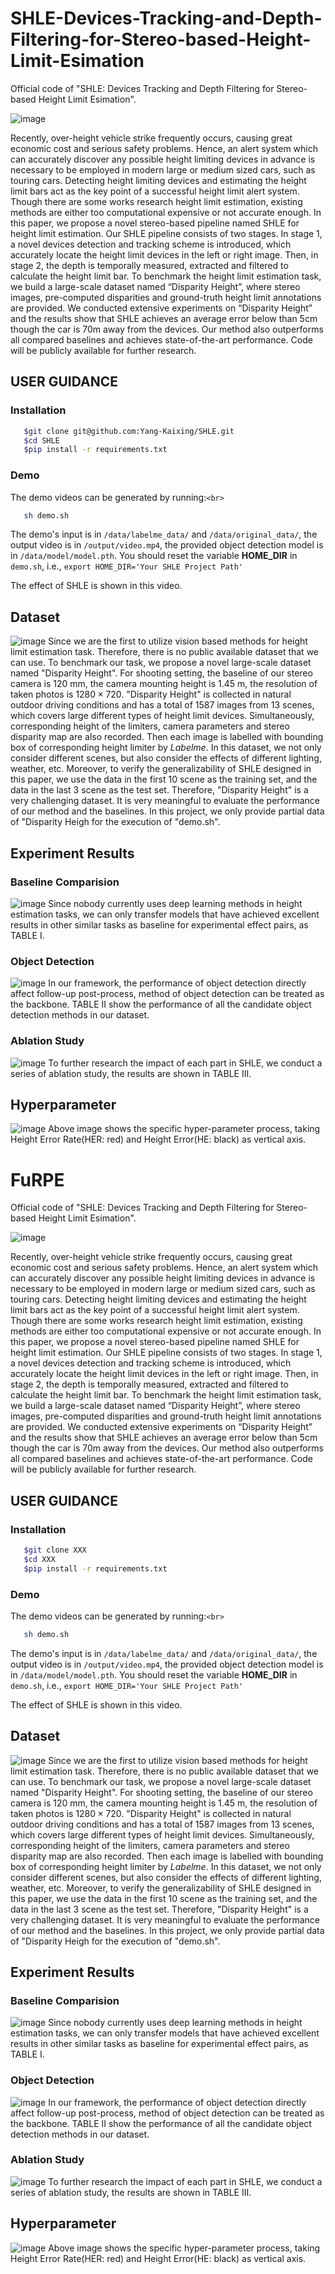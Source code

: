 
# SHLE-Devices-Tracking-and-Depth-Filtering-for-Stereo-based-Height-Limit-Esimation

Official code of "SHLE: Devices Tracking and Depth Filtering for Stereo-based Height Limit Esimation".

![image](./data/readme/framework.png)

Recently, over-height vehicle strike frequently occurs, causing great economic cost and serious safety problems. Hence, an alert system which can accurately discover any possible height limiting devices in advance is necessary to be employed in modern large or medium sized cars, such as touring cars. Detecting height limiting devices and estimating the height limit bars act as the key point of a successful height limit alert system. Though there are some works research height limit estimation, existing methods are either too computational expensive or not accurate enough. In this paper, we propose a novel stereo-based pipeline named SHLE for height limit estimation. Our SHLE pipeline consists of two stages. In stage 1, a novel devices detection and tracking scheme is introduced, which accurately locate the height limit devices in the left or right image. Then, in stage 2, the depth is temporally measured, extracted and filtered to calculate the height limit bar. To benchmark the height limit estimation task, we build a large-scale dataset named “Disparity Height”, where stereo images, pre-computed disparities and ground-truth height limit annotations are provided. We conducted extensive experiments on “Disparity Height” and the results show that SHLE achieves an average error below than 5cm though the car is 70m away from the devices. Our method also outperforms all compared baselines and achieves state-of-the-art performance. Code will be publicly available for further research.

## USER GUIDANCE

### Installation

```bash
   $git clone git@github.com:Yang-Kaixing/SHLE.git
   $cd SHLE
   $pip install -r requirements.txt
```

### Demo

The demo videos can be generated by running:`<br>`

```bash
   sh demo.sh
```

The demo's input is in ``/data/labelme_data/`` and ``/data/original_data/``, the output video is in ``/output/video.mp4``, the provided object detection model is in ``/data/model/model.pth``.
You should reset the variable **HOME_DIR** in ``demo.sh``, i.e., ``export HOME_DIR='Your SHLE Project Path'``

<!-- <iframe height=720 width=1280 src="本地视频路径"> -->

The effect of SHLE is shown in this video.

## Dataset

![image](./data/readme/data_annotation.png)
Since we are the first to utilize vision based methods for height limit estimation task. Therefore, there is no public available dataset that we can use. To benchmark our task, we propose a novel large-scale dataset named "Disparity Height". For shooting setting, the baseline of our stereo camera is 120 mm, the camera mounting height is 1.45 m, the resolution of taken photos is $1280 \times 720$. "Disparity Height" is collected in natural outdoor driving conditions and has a total of 1587 images from 13 scenes, which covers large different types of height limit devices. Simultaneously, corresponding height of the limiters, camera parameters and stereo disparity map are also recorded. Then each image is labelled with bounding box of corresponding height limiter by $Labelme$.
In this dataset, we not only consider different scenes, but also consider the effects of different lighting, weather, etc. Moreover, to verify the generalizability of SHLE designed in this paper, we use the data in the first 10 scene as the training set, and the data in the last 3 scene as the test set. Therefore, "Disparity Height" is a very challenging dataset. It is very meaningful to evaluate the performance of our method and the baselines.
In this project, we only provide partial data of "Disparity Heigh for the execution of "demo.sh".

## Experiment Results

### Baseline Comparision

![image](./data/readme/baseline_comparison.png)
Since nobody currently uses deep learning methods in height estimation tasks, we can only transfer models that have achieved excellent results in other similar tasks as baseline for experimental effect pairs, as TABLE I.

### Object Detection

![image](./data/readme/object_detection.png)
In our framework, the performance of object detection directly affect follow-up post-process, method of object detection can be treated as the backbone. TABLE II show the performance of all the candidate object detection methods in our dataset.

### Ablation Study

![image](./data/readme/ablation_study.png)
To further research the impact of each part in SHLE, we conduct a series of ablation study, the results are shown in TABLE III.

## Hyperparameter

![image](./data/readme/hyperparameter.png)
Above image shows the specific hyper-parameter process, taking Height Error Rate(HER: red) and Height Error(HE: black) as vertical axis.

# FuRPE

Official code of "SHLE: Devices Tracking and Depth Filtering for Stereo-based Height Limit Esimation".

![image](./data/readme/framework.png)

Recently, over-height vehicle strike frequently occurs, causing great economic cost and serious safety problems. Hence, an alert system which can accurately discover any possible height limiting devices in advance is necessary to be employed in modern large or medium sized cars, such as touring cars. Detecting height limiting devices and estimating the height limit bars act as the key point of a successful height limit alert system. Though there are some works research height limit estimation, existing methods are either too computational expensive or not accurate enough. In this paper, we propose a novel stereo-based pipeline named SHLE for height limit estimation. Our SHLE pipeline consists of two stages. In stage 1, a novel devices detection and tracking scheme is introduced, which accurately locate the height limit devices in the left or right image. Then, in stage 2, the depth is temporally measured, extracted and filtered to calculate the height limit bar. To benchmark the height limit estimation task, we build a large-scale dataset named “Disparity Height”, where stereo images, pre-computed disparities and ground-truth height limit annotations are provided. We conducted extensive experiments on “Disparity Height” and the results show that SHLE achieves an average error below than 5cm though the car is 70m away from the devices. Our method also outperforms all compared baselines and achieves state-of-the-art performance. Code will be publicly available for further research.

## USER GUIDANCE

### Installation

```bash
   $git clone XXX
   $cd XXX
   $pip install -r requirements.txt
```

### Demo

The demo videos can be generated by running:`<br>`

```bash
   sh demo.sh
```

The demo's input is in ``/data/labelme_data/`` and ``/data/original_data/``, the output video is in ``/output/video.mp4``, the provided object detection model is in ``/data/model/model.pth``.
You should reset the variable **HOME_DIR** in ``demo.sh``, i.e., ``export HOME_DIR='Your SHLE Project Path'``

<!-- <iframe height=720 width=1280 src="本地视频路径"> -->

The effect of SHLE is shown in this video.

## Dataset

![image](./data/readme/data_annotation.png)
Since we are the first to utilize vision based methods for height limit estimation task. Therefore, there is no public available dataset that we can use. To benchmark our task, we propose a novel large-scale dataset named "Disparity Height". For shooting setting, the baseline of our stereo camera is 120 mm, the camera mounting height is 1.45 m, the resolution of taken photos is $1280 \times 720$. "Disparity Height" is collected in natural outdoor driving conditions and has a total of 1587 images from 13 scenes, which covers large different types of height limit devices. Simultaneously, corresponding height of the limiters, camera parameters and stereo disparity map are also recorded. Then each image is labelled with bounding box of corresponding height limiter by $Labelme$.
In this dataset, we not only consider different scenes, but also consider the effects of different lighting, weather, etc. Moreover, to verify the generalizability of SHLE designed in this paper, we use the data in the first 10 scene as the training set, and the data in the last 3 scene as the test set. Therefore, "Disparity Height" is a very challenging dataset. It is very meaningful to evaluate the performance of our method and the baselines.
In this project, we only provide partial data of "Disparity Heigh for the execution of "demo.sh".

## Experiment Results

### Baseline Comparision

![image](./data/readme/baseline_comparison.png)
Since nobody currently uses deep learning methods in height estimation tasks, we can only transfer models that have achieved excellent results in other similar tasks as baseline for experimental effect pairs, as TABLE I.

### Object Detection

![image](./data/readme/object_detection.png)
In our framework, the performance of object detection directly affect follow-up post-process, method of object detection can be treated as the backbone. TABLE II show the performance of all the candidate object detection methods in our dataset.

### Ablation Study

![image](./data/readme/ablation_study.png)
To further research the impact of each part in SHLE, we conduct a series of ablation study, the results are shown in TABLE III.

## Hyperparameter

![image](./data/readme/hyperparameter.png)
Above image shows the specific hyper-parameter process, taking Height Error Rate(HER: red) and Height Error(HE: black) as vertical axis.
